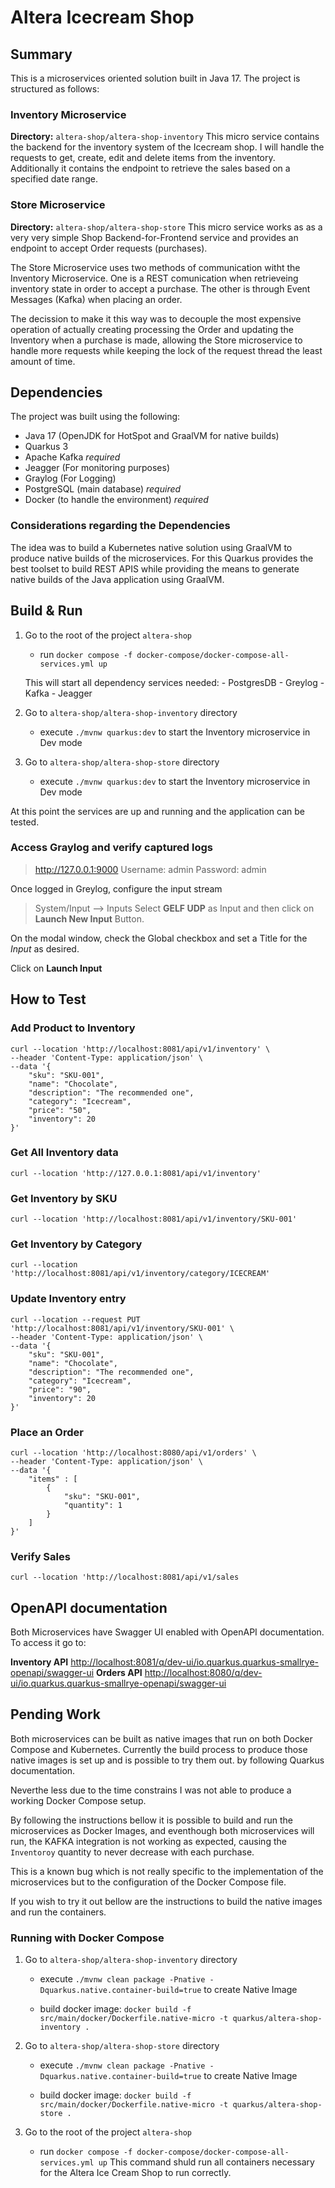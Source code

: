 # Altera Icecream Shop

## Summary

This is a microservices oriented solution built in Java 17. The project is structured as follows:

### Inventory Microservice
**Directory:** `altera-shop/altera-shop-inventory`
This micro service contains the backend for the inventory system of the Icecream shop. I will handle the requests to get, create, edit and delete items from the inventory. Additionally it contains the endpoint to retrieve the sales based on a specified date range.

### Store Microservice
**Directory:** `altera-shop/altera-shop-store`
This micro service works as as a very very simple Shop Backend-for-Frontend service and provides an endpoint to accept Order requests (purchases).

The Store Microservice uses two methods of communication witht the Inventory Microservice.
One is a REST comunication when retrieveing inventory state in order to accept a purchase. The other is through Event Messages (Kafka) when placing an order.

The decission to make it this way was to decouple the most expensive operation of actually creating processing the Order and updating the Inventory when a purchase is made, allowing the Store microservice to handle more requests while keeping the lock of the request thread the least amount of time.

## Dependencies

The project was built using the following:

- Java 17 (OpenJDK for HotSpot and GraalVM for native builds)
- Quarkus 3
- Apache Kafka *required*
- Jeagger (For monitoring purposes)
- Graylog (For Logging)
- PostgreSQL (main database) *required*
- Docker (to handle the environment) *required*

### Considerations regarding the Dependencies
The idea was to build a Kubernetes native solution using GraalVM to produce native builds of the microservices. For this Quarkus provides the best toolset to build REST APIS while providing the means to generate native builds of the Java application using GraalVM.


## Build & Run


1. Go to the root of the project `altera-shop`
	- run `docker compose -f docker-compose/docker-compose-all-services.yml up`

	This will start all dependency services needed:
		- PostgresDB
		- Greylog
		- Kafka
		- Jeagger

2. Go to `altera-shop/altera-shop-inventory` directory
	- execute `./mvnw quarkus:dev` to start the Inventory microservice in Dev mode

3. Go to `altera-shop/altera-shop-store` directory
	- execute `./mvnw quarkus:dev` to start the Inventory microservice in Dev mode

At this point the services are up and running and the application can be tested.

### Access Graylog and verify captured logs

> http://127.0.0.1:9000
> Username: admin
> Password: admin

Once logged in Greylog, configure the input stream

> System/Input --> Inputs
Select **GELF UDP** as Input and  then click on **Launch New Input** Button.

On the modal window, check the Global checkbox and set a Title for the *Input* as desired.

Click on **Launch Input**



## How to Test

### Add Product to Inventory
```
curl --location 'http://localhost:8081/api/v1/inventory' \
--header 'Content-Type: application/json' \
--data '{
	"sku": "SKU-001",
	"name": "Chocolate",
	"description": "The recommended one",
	"category": "Icecream",
	"price": "50",
	"inventory": 20
}'
```

### Get All Inventory data
```
curl --location 'http://127.0.0.1:8081/api/v1/inventory'
```


### Get Inventory by SKU
```
curl --location 'http://localhost:8081/api/v1/inventory/SKU-001'
```


### Get Inventory by Category
```
curl --location 'http://localhost:8081/api/v1/inventory/category/ICECREAM'
```


### Update Inventory entry
```
curl --location --request PUT 'http://localhost:8081/api/v1/inventory/SKU-001' \
--header 'Content-Type: application/json' \
--data '{
	"sku": "SKU-001",
	"name": "Chocolate",
	"description": "The recommended one",
	"category": "Icecream",
	"price": "90",
	"inventory": 20
}'
```

### Place an Order

```
curl --location 'http://localhost:8080/api/v1/orders' \
--header 'Content-Type: application/json' \
--data '{
	"items" : [
        {
            "sku": "SKU-001",
            "quantity": 1
        }
    ]
}'
```


### Verify Sales
```
curl --location 'http://localhost:8081/api/v1/sales
```


## OpenAPI documentation

Both Microservices have Swagger UI enabled with OpenAPI documentation.
To access it go to:

**Inventory API** [http://localhost:8081/q/dev-ui/io.quarkus.quarkus-smallrye-openapi/swagger-ui](http://localhost:8081/q/dev-ui/io.quarkus.quarkus-smallrye-openapi/swagger-ui)
**Orders API** [http://localhost:8080/q/dev-ui/io.quarkus.quarkus-smallrye-openapi/swagger-ui](http://localhost:8080/q/dev-ui/io.quarkus.quarkus-smallrye-openapi/swagger-ui)


## Pending Work

Both microservices can be built as native images that run on both Docker Compose and Kubernetes. Currently the build process to produce those native images is set up and is possible to try them out. by following Quarkus documentation.

Neverthe less due to the time constrains I was not able to produce a working Docker Compose setup.

By following the instructions bellow it is possible to build and run the microservices as Docker Images, and eventhough both microservices will run, the KAFKA integration is not working as expected, causing the `Inventoroy`  quantity to never decrease with each purchase.

This is a known bug which is not really specific to the implementation of the microservices but to the configuration of the Docker Compose file.

If you wish to try it out bellow are the instructions to build the native images and run the containers.

### Running with Docker Compose

1. Go to `altera-shop/altera-shop-inventory` directory

	- execute `./mvnw clean package -Pnative -Dquarkus.native.container-build=true` to create Native Image

	- build docker image: `docker build -f src/main/docker/Dockerfile.native-micro -t quarkus/altera-shop-inventory .`


2. Go to `altera-shop/altera-shop-store` directory

	- execute `./mvnw clean package -Pnative -Dquarkus.native.container-build=true` to create Native Image

	- build docker image: `docker build -f src/main/docker/Dockerfile.native-micro -t quarkus/altera-shop-store .`

3. Go to the root of the project `altera-shop`
	- run `docker compose -f docker-compose/docker-compose-all-services.yml up`
	This command shuld run all containers necessary for the Altera Ice Cream Shop to run correctly.





